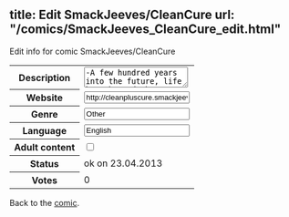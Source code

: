 title: Edit SmackJeeves/CleanCure
url: "/comics/SmackJeeves_CleanCure_edit.html"
---
Edit info for comic SmackJeeves/CleanCure

<form name="comic" action="http://gaepostmail.appengine.com/comic" name="post">
<table class="comicinfo">
<tr>
<th>Description</th><td><textarea name="description">-A few hundred years into the future, life has changed, but remained relatively the same from a social standpoint. Various government plans to deal with the changing global climate ended in many successes, but many more failures. As a result, certain mutations began to appear in humans as well as animals, and though most were bred out, some remain to the present. -Enter Ezra and Percy; two young men, cat-boys in fact, whom are facing a tough time not only surviving day to day, but making their dreams a reality. After losing their current job, they are offered a new one by a seemingly normal, but secretive man with a lot of money. Their new boss employs them as maids, frilly dresses and all, and makes them clean his and the mansions of others. It quickly becomes apparent that their boss is more interested in the ever mutating rat-like creatures which are making their homes in the dirty world of military cover-ups and powerful family connections. When these two get caught up in the lies and secrecy of their new occupation, will they be able to escape? And what is the connection between mutations and the incident 20 years ago? UPDATES SUNDAYS</textarea></td>
</tr>
<tr>
<th>Website</th><td><input type="text" name="url" value="http://cleanpluscure.smackjeeves.com/comics/"/></td>
</tr>
<tr>
<th>Genre</th><td><input type="text" name="genre" value="Other"/></td>
</tr>
<tr>
<th>Language</th><td><input type="text" name="language" value="English"/></td>
</tr>
<tr>
<th>Adult content</th><td><input type="checkbox" name="adult" value="adult" /></td>
</tr>
<tr>
<th>Status</th><td>ok on 23.04.2013</td>
</tr>
<tr>
<th>Votes</th><td>0</div></td>
</tr>
</table>
</form>

Back to the [comic](/comics/SmackJeeves_CleanCure.html).
